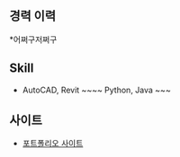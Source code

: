 ## 경력 이력 
*어쩌구저쩌구

## Skill
* AutoCAD, Revit ~~~~ Python, Java ~~~

## 사이트
* [포트폴리오 사이트](https://sites.google.com/d/17N3BB2TIU9e8EuhtTCYwvI7diJfgOZ1j/p/1jsXTd3wYdKKhrmpUnHAK4frs2twTurVK/edit)
